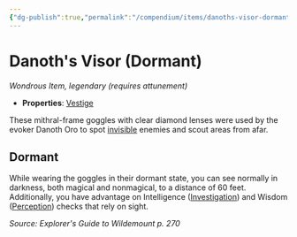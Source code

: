 ```yaml
---
{"dg-publish":true,"permalink":"/compendium/items/danoths-visor-dormant-egw/","tags":["compendium/src/5e/egw","item/attunement/required","item/property/vestige","item/rarity/legendary","item/wondrous"]}
---
```


# Danoth's Visor (Dormant)
*Wondrous Item, legendary (requires attunement)*  

- **Properties**: [Vestige](rules/item-properties.md#Vestige)

These mithral-frame goggles with clear diamond lenses were used by the evoker Danoth Oro to spot [invisible](rules/conditions.md#invisible) enemies and scout areas from afar.

## Dormant

While wearing the goggles in their dormant state, you can see normally in darkness, both magical and nonmagical, to a distance of 60 feet. Additionally, you have advantage on Intelligence ([Investigation](rules/skills.md#Investigation)) and Wisdom ([Perception](rules/skills.md#Perception)) checks that rely on sight.

*Source: Explorer's Guide to Wildemount p. 270*